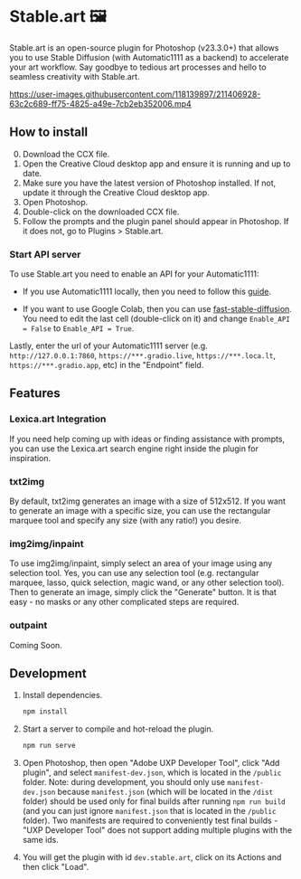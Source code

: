 # Stable.art 🖼

Stable.art is an open-source plugin for Photoshop (v23.3.0+) that allows you to use Stable Diffusion (with Automatic1111 as a backend) to accelerate your art workflow. Say goodbye to tedious art processes and hello to seamless creativity with Stable.art.

https://user-images.githubusercontent.com/118139897/211406928-63c2c689-ff75-4825-a49e-7cb2eb352006.mp4

## How to install

0. Download the CCX file.
1. Open the Creative Cloud desktop app and ensure it is running and up to date.
2. Make sure you have the latest version of Photoshop installed. If not, update it through the Creative Cloud desktop app.
3. Open Photoshop.
4. Double-click on the downloaded CCX file.
5. Follow the prompts and the plugin panel should appear in Photoshop. If it does not, go to Plugins > Stable.art.

### Start API server

To use Stable.art you need to enable an API for your Automatic1111:

* If you use Automatic1111 locally, then you need to follow this [guide](https://github.com/AUTOMATIC1111/stable-diffusion-webui/wiki/API).

* If you want to use Google Colab, then you can use [fast-stable-diffusion](https://github.com/TheLastBen/fast-stable-diffusion). You need to edit the last cell (double-click on it) and change `Enable_API = False` to `Enable_API = True`.

Lastly, enter the url of your Automatic1111 server (e.g. `http://127.0.0.1:7860`, `https://***.gradio.live`, `https://***.loca.lt`, `https://***.gradio.app`, etc) in the "Endpoint" field.

## Features

### Lexica.art Integration

If you need help coming up with ideas or finding assistance with prompts, you can use the Lexica.art search engine right inside the plugin for inspiration.

### txt2img

By default, txt2img generates an image with a size of 512x512. If you want to generate an image with a specific size, you can use the rectangular marquee tool and specify any size (with any ratio!) you desire.

### img2img/inpaint

To use img2img/inpaint, simply select an area of your image using any selection tool. Yes, you can use any selection tool (e.g. rectangular marquee, lasso, quick selection, magic wand, or any other selection tool). Then to generate an image, simply click the "Generate" button. It is that easy - no masks or any other complicated steps are required.

### outpaint

Coming Soon.

## Development

1. Install dependencies.

    ```bash
    npm install
    ```

2. Start a server to compile and hot-reload the plugin.

    ```bash
    npm run serve
    ```

3. Open Photoshop, then open "Adobe UXP Developer Tool", click "Add plugin", and select `manifest-dev.json`, which is located in the `/public` folder. Note: during development, you should only use `manifest-dev.json` because `manifest.json` (which will be located in the `/dist` folder) should be used only for final builds after running `npm run build` (and you can just ignore `manifest.json` that is located in the `/public` folder). Two manifests are required to conveniently test final builds - "UXP Developer Tool" does not support adding multiple plugins with the same ids.

4. You will get the plugin with id `dev.stable.art`, click on its Actions and then click "Load".
